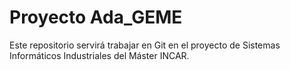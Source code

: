 # Proyecto Ada_GEME

Este repositorio servirá trabajar en Git en el proyecto de Sistemas Informáticos Industriales del Máster INCAR.

